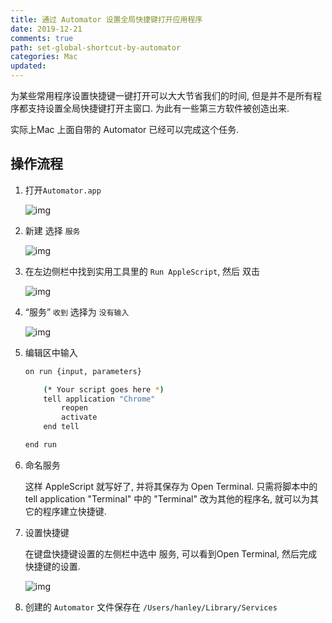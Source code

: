 ```yaml
---
title: 通过 Automator 设置全局快捷键打开应用程序
date: 2019-12-21
comments: true
path: set-global-shortcut-by-automator
categories: Mac
updated:
---
```


为某些常用程序设置快捷键一键打开可以大大节省我们的时间, 但是并不是所有程序都支持设置全局快捷键打开主窗口. 为此有一些第三方软件被创造出来.

实际上Mac 上面自带的 Automator 已经可以完成这个任务.

<!-- more -->

## 操作流程

1. 打开`Automator.app`

   ![img](https://a.hanleylee.com/HKMS/2019-12-28-174726.jpg?x-oss-process=style/WaMa)

2. 新建 选择 `服务`

   ![img](https://a.hanleylee.com/HKMS/2019-12-28-174737.jpg?x-oss-process=style/WaMa)

3. 在左边侧栏中找到实用工具里的 `Run AppleScript`, 然后 双击

   ![img](https://a.hanleylee.com/HKMS/2019-12-28-174727.jpg?x-oss-process=style/WaMa)

4. “服务” `收到` 选择为 `没有输入`

   ![img](https://a.hanleylee.com/HKMS/2019-12-28-174735.jpg?x-oss-process=style/WaMa)

5. 编辑区中输入

   ```bash
   on run {input, parameters}

       (* Your script goes here *)
       tell application "Chrome"
           reopen
           activate
       end tell

   end run
   ```

6. 命名服务

   这样 AppleScript 就写好了, 并将其保存为 Open Terminal. 只需将脚本中的 tell application "Terminal" 中的 "Terminal" 改为其他的程序名, 就可以为其它的程序建立快捷键.

7. 设置快捷键

   在键盘快捷键设置的左侧栏中选中 服务, 可以看到Open Terminal, 然后完成快捷键的设置.

   ![img](https://a.hanleylee.com/HKMS/2019-12-28-174729.jpg?x-oss-process=style/WaMa)

8. 创建的 `Automator` 文件保存在 `/Users/hanley/Library/Services`
